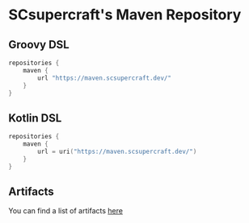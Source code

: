 # SCsupercraft's Maven Repository

## Groovy DSL

```groovy
repositories {
    maven {
        url "https://maven.scsupercraft.dev/"
    }
}
```

## Kotlin DSL

```kotlin
repositories {
    maven {
        url = uri("https://maven.scsupercraft.dev/")
    }
}
```

## Artifacts

You can find a list of artifacts [here](/artifacts)
